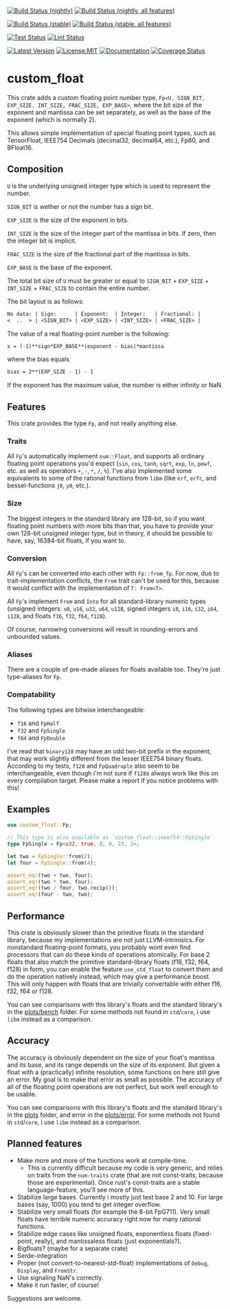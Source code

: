 [![Build Status (nightly)](https://github.com/sigurd4/custom_float/workflows/Build-nightly/badge.svg)](https://github.com/sigurd4/custom_float/actions/workflows/build-nightly.yml)
[![Build Status (nightly, all features)](https://github.com/sigurd4/custom_float/workflows/Build-nightly-all-features/badge.svg)](https://github.com/sigurd4/custom_float/actions/workflows/build-nightly-all-features.yml)

[![Build Status (stable)](https://github.com/sigurd4/custom_float/workflows/Build-stable/badge.svg)](https://github.com/sigurd4/custom_float/actions/workflows/build-stable.yml)
[![Build Status (stable, all features)](https://github.com/sigurd4/custom_float/workflows/Build-stable-all-features/badge.svg)](https://github.com/sigurd4/custom_float/actions/workflows/build-stable-all-features.yml)

[![Test Status](https://github.com/sigurd4/custom_float/workflows/Test/badge.svg)](https://github.com/sigurd4/custom_float/actions/workflows/test.yml)
[![Lint Status](https://github.com/sigurd4/custom_float/workflows/Lint/badge.svg)](https://github.com/sigurd4/custom_float/actions/workflows/lint.yml)

[![Latest Version](https://img.shields.io/crates/v/custom_float.svg)](https://crates.io/crates/custom_float)
[![License:MIT](https://img.shields.io/badge/License-MIT-yellow.svg)](https://opensource.org/licenses/MIT)
[![Documentation](https://img.shields.io/docsrs/custom_float)](https://docs.rs/custom_float)
[![Coverage Status](https://img.shields.io/codecov/c/github/sigurd4/custom_float)](https://app.codecov.io/github/sigurd4/custom_float)

# custom_float

This crate adds a custom floating point number type, `Fp<U, SIGN_BIT, EXP_SIZE, INT_SIZE, FRAC_SIZE, EXP_BASE>`, where the bit size of the exponent and mantissa can be set separately, as well as the base of the exponent (which is normally 2).

This allows simple implementation of special floating point types, such as TensorFloat, IEEE754 Decimals (decimal32, decimal64, etc.), Fp80, and BFloat16.

## Composition

`U` is the underlying unsigned integer type which is used to represent the number.

`SIGN_BIT` is wether or not the number has a sign bit.

`EXP_SIZE` is the size of the exponent in bits.

`INT_SIZE` is the size of the integer part of the mantissa in bits. If zero, then the integer bit is implicit.

`FRAC_SIZE` is the size of the fractional part of the mantissa in bits.

`EXP_BASE` is the base of the exponent.

The total bit size of `U` must be greater or equal to `SIGN_BIT` + `EXP_SIZE` + `INT_SIZE` + `FRAC_SIZE` to contain the entire number.

The bit layout is as follows:
```txt
No data: | Sign:      | Exponent:  | Integer:   | Fractional: |
<  ..  > | <SIGN_BIT> | <EXP_SIZE> | <INT_SIZE> | <FRAC_SIZE> |
```

The value of a real floating-point number is the following:
```txt
x = (-1)**sign*EXP_BASE**(exponent - bias)*mantissa
```

where the bias equals
```txt
bias = 2**(EXP_SIZE - 1) - 1
```

If the exponent has the maximum value, the number is either infinity or NaN.

## Features

This crate provides the type `Fp`, and not really anything else.

### Traits

All `Fp`'s automatically implement `num::Float`, and supports all ordinary floating point operations you'd expect (`sin`, `cos`, `tanh`, `sqrt`, `exp`, `ln`, `powf`, etc. as well as operators `+`, `-`, `*`, `/`, `%`). I've also implemented some equivalents to some of the rational functions from `libm` (like `erf`, `erfc`, and bessel-functions `j0`, `y0`, etc.).

### Size

The biggest integers in the standard library are 128-bit, so if you want floating point numbers with more bits than that, you have to provide your own 128-bit unsigned integer type, but in theory, it should be possible to have, say, 16384-bit floats, if you want to.

### Conversion

All `Fp`'s can be converted into each other with `Fp::from_fp`. For now, due to trait-implementation conflicts, the `From` trait can't be used for this, because it would conflict with the implementation of `T: From<T>`.

All `Fp`'s implement `From` and `Into` for all standard-library numeric types (unsigned integers: `u8`, `u16`, `u32`, `u64`, `u128`, signed integers `i8`, `i16`, `i32`, `i64`, `i128`, and floats `f16`, `f32`, `f64`, `f128`).

Of course, narrowing conversions will result in rounding-errors and unbounded values.

### Aliases

There are a couple of pre-made aliases for floats available too. They're just type-aliases for `Fp`.

### Compatability

The following types are bitwise interchangeable:
- `f16` and `FpHalf`
- `f32` and `FpSingle`
- `f64` and `FpDouble`

I've read that `binary128` may have an odd two-bit prefix in the exponent, that may work slightly different from the lesser IEEE754 binary floats. According to my tests, `f128` and `FpQuadruple` also seem to be interchangeable, even though i'm not sure if `f128`s always work like this on every compilation target. Please make a report if you notice problems with this!

## Examples

```rust
use custom_float::Fp;

// This type is also available as `custom_float::ieee754::FpSingle`
type FpSingle = Fp<u32, true, 8, 0, 23, 2>;

let two = FpSingle::from(2);
let four = FpSingle::from(4);

assert_eq!(two + two, four);
assert_eq!(two * two, four);
assert_eq!(two / four, two.recip());
assert_eq!(four - two, two);
```

## Performance

This crate is obviously slower than the primitive floats in the standard library, because my implementations are not just LLVM-intrinisics. For nonstandard floating-point formats, you probably wont even find processors that can do these kinds of operations atomically. For base 2 floats that also match the primitive standard-library floats (f16, f32, f64, f128) in form, you can enable the feature `use_std_float` to convert them and do the operation natively instead, which may give a performance boost. This will only happen with floats that are trivially convertable with either f16, f32, f64 or f128.

You can see comparisons with this library's floats and the standard library's in the [plots/bench](https://github.com/sigurd4/custom_float/tree/master/plots/bench) folder. For some methods not found in `std`/`core`, i use `libm` instead as a comparison.

## Accuracy

The accuracy is obviously dependent on the size of your float's mantissa and its base, and its range depends on the size of its exponent. But given a float with a (practically) infinite resolution, some functions on here still give an error. My goal is to make that error as small as possible. The accuracy of all of the floating point operations are not perfect, but work well enough to be usable.

You can see comparisons with this library's floats and the standard library's in the [plots](https://github.com/sigurd4/custom_float/tree/master/plots) folder, and error in the [plots/error](https://github.com/sigurd4/custom_float/tree/master/plots/error). For some methods not found in `std`/`core`, i use `libm` instead as a comparison.

## Planned features

- Make more and more of the functions work at compile-time.
    - This is currently difficult because my code is very generic, and relies on traits from the `num-traits` crate (that are not const-traits, because those are experimental). Once rust's const-traits are a stable language-feature, you'll see more of this.
- Stabilize large bases. Currently i mostly just test base 2 and 10. For large bases (say, 1000) you tend to get integer overflow.
- Stabilize very small floats (for example the 8-bit FpG711). Very small floats have terrible numeric accuracy right now for many rational functions.
- Stabilize edge cases like unsigned floats, exponentless floats (fixed-point, really), and mantissaless floats (just exponentials?).
- Bigfloats? (maybe for a separate crate)
- Serde-integration
- Proper (not convert-to-nearest-std-float) implementations of `Debug`, `Display`, and `FromStr`.
- Use signaling NaN's correctly.
- Make it run faster, of course!

Suggestions are welcome.
